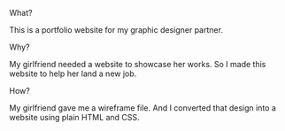 What? 

This is a portfolio website for my graphic designer partner.

Why? 

My girlfriend needed a website to showcase her works. So I made this website to help her land a new job.

How? 

My girlfriend gave me a wireframe file. And I converted that design into a website using plain HTML and CSS.
